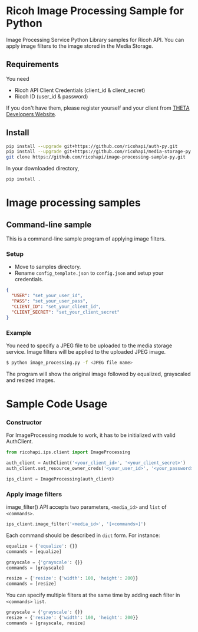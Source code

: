# Ricoh Image Processing Sample for Python

Image Processing Service Python Library samples for Ricoh API.
You can apply image filters to the image stored in the Media Storage.

## Requirements

You need

* Ricoh API Client Credentials (client_id & client_secret)
* Ricoh ID (user_id & password)

If you don't have them, please register yourself and your client from [THETA Developers Website](http://contest.theta360.com/).

## Install

```sh
pip install --upgrade git+https://github.com/ricohapi/auth-py.git
pip install --upgrade git+https://github.com/ricohapi/media-storage-py.git
git clone https://github.com/ricohapi/image-processing-sample-py.git
```

In your downloaded directory,
```sh
pip install .
```

# Image processing samples
## Command-line sample
This is a command-line sample program of applying image filters.

### Setup
- Move to samples directory.
- Rename `config_template.json` to `config.json` and setup your credentials.

```json
{
  "USER": "set_your_user_id",
  "PASS": "set_your_user_pass",
  "CLIENT_ID": "set_your_client_id",
  "CLIENT_SECRET": "set_your_client_secret"
}
```

### Example

You need to specify a JPEG file to be uploaded to the media storage service.
Image filters will be applied to the uploaded JPEG image.

```sh
$ python image_processing.py -f <JPEG file name>
```

The program will show the original image followed by equalized, grayscaled and resized images.

# Sample Code Usage
### Constructor

For ImageProcessing module to work, it has to be initialized with valid AuthClient.

```python
from ricohapi.ips.client import ImageProcessing

auth_client = AuthClient('<your_client_id>', '<your_client_secret>')
auth_client.set_resource_owner_creds('<your_user_id>', '<your_password>')

ips_client = ImageProcessing(auth_client)
```

### Apply image filters

image_filter() API accepts two parameters, `<media_id>` and `list` of `<commands>`.

```python
ips_client.image_filter('<media_id>', '[<commands>]')
```

Each command should be described in `dict` form. For instance:

```python
equalize = {'equalize': {}}
commands = [equalize]

grayscale = {'grayscale': {}}
commands = [grayscale]

resize = {'resize': {'width': 100, 'height': 200}}
commands = [resize]
```

You can specify multiple filters at the same time by adding each filter in `<commands>` `list`.

```python
grayscale = {'grayscale': {}}
resize = {'resize': {'width': 100, 'height': 200}}
commands = [grayscale, resize]
```
